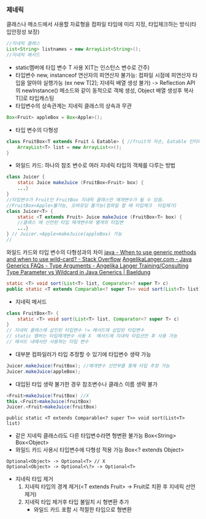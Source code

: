 ### 제네릭
클래스나 메소드에서 사용할 자료형을 컴파일 타임에 미리 지정, 타입체크하는 방식(타입안정성 보장)
```java
//지네릭 클래스
List<String> listnames = new ArrayList<String>();
//지네릭 메서드

```
- static멤버에 타입 변수 T 사용 X(T는 인스턴스 변수로 간주)
- 타입변수 new, instanceof 연산자의 피연산자 불가능: 컴파일 시점에 피연산자 타입을 알아야 실행가능 (ex new T[2]; 지네릭 배열 생성 불가) -> Reflection API의 newInstance() 메소드와 같이 동적으로 객체 생성, Object 배열 생성후 복사 T[]로 타입캐스팅
- 타입변수의 상속관계는 지네릭 클래스의 상속과 무관
```java
Box<Fruit> appleBox = Box<Apple>();
```
- 타입 변수의 다형성
```java
class FruitBox<T extends Fruit & Eatable> { //fruit의 자손, Eatable 인터페이스 구현 클래스로 제한
	ArrayList<T> list = new ArrayList<>();
}
```
- 와일드 카드: 하나의 참조 변수로 여러 지네릭 타입의 객체를 다루는 방법
```java
class Juicer {
	static Juice makeJuice (FruitBox<Fruit> box) {
	...}
}
//타입변수가 Fruit인 FruitBox 지네릭 클래스만 매개변수가 될 수 있음. 
//FruitBox<Apple>불가능, 오버로딩 불가능(컴파일 할 때 타입체크  타입제거)
class Juicer<T> {
	static <T extends Fruit> Juice makeJuice (FruitBox<T> box) {
	//클래스 에 선언된 타입 매개변수와 별개의 타입변
	...}
} // Juicer.<Apple>makeJuice(appleBox) 가능
//
```
와일드 카드와 타입 변수의 다형성과의 차이
[java - When to use generic methods and when to use wild-card? - Stack Overflow](https://stackoverflow.com/questions/18176594/when-to-use-generic-methods-and-when-to-use-wild-card)
[AngelikaLanger.com - Java Generics FAQs - Type Arguments - Angelika Langer Training/Consulting](http://www.angelikalanger.com/GenericsFAQ/FAQSections/TypeArguments.html#FAQ203)
[Type Parameter vs Wildcard in Java Generics | Baeldung](https://www.baeldung.com/java-generics-type-parameter-vs-wildcard)
```java
static <T> void sort(List<T> list, Comparator<? super T> c)
public static <T extends Comparable<? super T>> void sort(List<T> list)
```

- 지네릭 메서드
```java
class FruitBox<T> {
	static <T> void sort(List<T> list, Comparator<? super T> c)
}
// 지네릭 클래스에 삽인된 타입변수 != 메서드에 삽입된 타입변수
// static 멤버는 타입매개변수 사용 X  메서드에 지네릭 타입선언 후 사용 가능
// 메서드 내에서만 사용하는 타입 변수
```
- 대부분 컴파일러가 타입 추정할 수 있기에 타입변수 생략 가능
```java
Juicer.makeJuice(fruitBox); //매개변수 선언부를 통해 타입 추정 가능
Juicer.makeJuice(appleBox);
```
- 대입된 타입 생략 불가한 경우 참조변수나 클래스 이름 생략 불가
```java
<Fruit>makeJuice(fruitBox) //X
this.<Fruit>makeJuice(fruitBox) 
Juicer.<Fruit>makeJuice(fruitBox)
```
```
public static <T extends Comparable<? super T>> void sort(List<T> list)
```
- 같은 지네릭 클래스라도 다른 타입변수라면 형변환 불가능 Box\<String> Box\<Object>
- 와일드 카드 사용시 타입변수에 다형성 적용 가능 Box<\? extends Object>
```
Optional<Object> -> Optional<T> // X 
Optional<Object> -> Optional<\?> -> Optional<T>
```

- 지네릭 타입 제거
	1. 지네릭 타입의 경계 제거(\<T extends Fruit> -> Fruit로 치환 후 지네릭 선언 제거)
	2. 지네릭 타입 제거후 타입 불일치 시 형변환 추가
		- 와일드 카드 포함 시 적절한 타입으로 형변환

